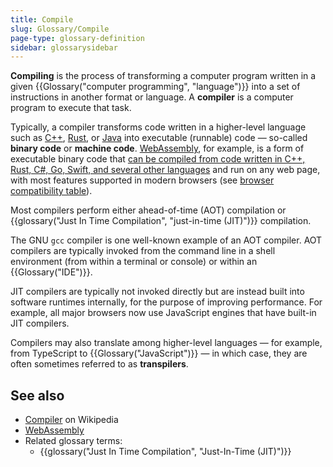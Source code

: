```yaml
---
title: Compile
slug: Glossary/Compile
page-type: glossary-definition
sidebar: glossarysidebar
---
```


**Compiling** is the process of transforming a computer program written in a given {{Glossary("computer programming", "language")}} into a set of instructions in another format or language. A **compiler** is a computer program to execute that task.

Typically, a compiler transforms code written in a higher-level language such as [C++](https://en.wikipedia.org/wiki/C++), [Rust](<https://en.wikipedia.org/wiki/Rust_(programming_language)>), or [Java](<https://en.wikipedia.org/wiki/Java_(programming_language)>) into executable (runnable) code — so-called **binary code** or **machine code**. [WebAssembly](/en-US/docs/WebAssembly), for example, is a form of executable binary code that [can be compiled from code written in C++, Rust, C#, Go, Swift, and several other languages](https://webassembly.org/getting-started/developers-guide/) and run on any web page, with most features supported in modern browsers (see [browser compatibility table](/en-US/docs/WebAssembly#browser_compatibility)).

Most compilers perform either ahead-of-time (AOT) compilation or {{glossary("Just In Time Compilation", "just-in-time (JIT)")}} compilation.

The GNU `gcc` compiler is one well-known example of an AOT compiler. AOT compilers are typically invoked from the command line in a shell environment (from within a terminal or console) or within an {{Glossary("IDE")}}.

JIT compilers are typically not invoked directly but are instead built into software runtimes internally, for the purpose of improving performance. For example, all major browsers now use JavaScript engines that have built-in JIT compilers.

Compilers may also translate among higher-level languages — for example, from TypeScript to {{Glossary("JavaScript")}} — in which case, they are often sometimes referred to as **transpilers**.

## See also

- [Compiler](https://en.wikipedia.org/wiki/Compiler) on Wikipedia
- [WebAssembly](/en-US/docs/WebAssembly)
- Related glossary terms:
  - {{glossary("Just In Time Compilation", "Just-In-Time (JIT)")}}
